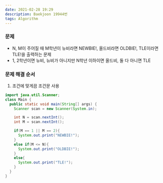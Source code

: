 ```yaml
---
date: 2021-02-28 19:29
description: Baekjoon 19944번
tags: Algorithm
---
```


### 문제
* N, M이 주어질 때 M학년이 뉴비라면 NEWBIE!, 올드비라면 OLDBIE!, TLE이라면 TLE!을 출력하는 문제
* 1, 2학년이면 뉴비, 뉴비가 아니지만 N학년 이하이면 올드비, 둘 다 아니면 TLE

### 문제 해결 순서
1. 조건에 맞게끔 조건문 사용

```java
import java.util.Scanner;
class Main {
  public static void main(String[] args) {
    Scanner scan = new Scanner(System.in);

    int N = scan.nextInt();
    int M = scan.nextInt();

    if(M == 1 || M == 2){
      System.out.print("NEWBIE!");
    }
    else if(M <= N){
      System.out.print("OLDBIE!");
    }
    else{
      System.out.print("TLE!");
    }
  }
}
```
